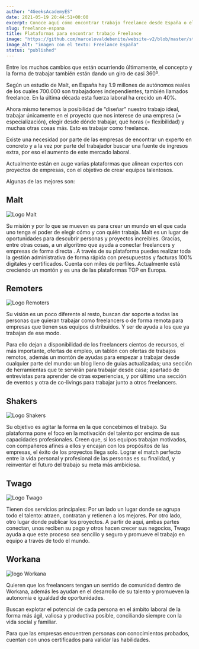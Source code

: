 ```yaml
---
author: "4GeeksAcademyES"
date: 2021-05-19 20:44:51+00:00
excerpt: Conoce aquí cómo encontrar trabajo freelance desde España o el mundo
slug: freelance-espana
title: Plataformas para encontrar trabajo Freelance
image: "https://github.com/marcelovaldebenito/website-v2/blob/master/static/images/blog/fe-0.png?raw=true"
image_alt: "imagen con el texto: Freelance España"
status: "published"
---
```


Entre los muchos cambios que están ocurriendo últimamente, el concepto y la forma de trabajar también están dando un giro de casi 360º.

Según un estudio de Malt, en España hay 1.9 millones de autónomos reales de los cuales 700.000 son trabajadores independientes, también llamados freelance. En la última década esta fuerza laboral ha crecido un 40%.

Ahora mismo tenemos la posibilidad de “diseñar” nuestro trabajo ideal, trabajar únicamente en el proyecto que nos interese de una empresa (= especialización), elegir desde dónde trabajar, qué horas (= flexibilidad) y muchas otras cosas más. Esto es trabajar como freelance.

Existe una necesidad por parte de las empresas de encontrar un experto en concreto y a la vez por parte del trabajador buscar una fuente de ingresos extra, por eso el aumento de este mercado laboral.

Actualmente están en auge varias plataformas que alinean expertos con proyectos de empresas, con el objetivo de crear equipos talentosos.

Algunas de las mejores son:

## Malt

![Logo Malt](https://github.com/marcelovaldebenito/website-v2/blob/master/static/images/blog/fe-1.svg?raw=true)

Su misión y por lo que se mueven es para crear un mundo en el que cada uno tenga el poder de elegir cómo y con quién trabaja. Malt es un lugar de oportunidades para descubrir personas y proyectos increíbles. Gracias, entre otras cosas, a un algoritmo que ayuda a conectar freelancers y empresas de forma directa . A través de su plataforma puedes realizar toda la gestión administrativa de forma rápida con presupuestos y facturas 100% digitales y certificados. Cuenta con miles de perfiles. Actualmente está creciendo un montón y es una de las plataformas TOP en Europa.

## Remoters

![Logo Remoters](https://github.com/marcelovaldebenito/website-v2/blob/master/static/images/blog/fe-2.png?raw=true)

Su visión es un poco diferente al resto, buscan dar soporte a todas las personas que quieran trabajar como freelancers o de forma remota para empresas que tienen sus equipos distribuidos. Y ser de ayuda a los que ya trabajan de ese modo.

Para ello dejan a disponibilidad de los freelancers cientos de recursos, el más importante, ofertas de empleo, un tablón con ofertas de trabajos remotos, además un montón de ayudas para empezar a trabajar desde cualquier parte del mundo: un blog lleno de guías actualizadas; una sección de herramientas que te servirán para trabajar desde casa; apartado de entrevistas para aprender de otras experiencias, y por último una sección de eventos y otra de co-livings para trabajar junto a otros freelancers.

## Shakers

![Logo Shakers](https://github.com/marcelovaldebenito/website-v2/blob/master/static/images/blog/fe-3.png?raw=true)

Su objetivo es agitar la forma en la que concebimos el trabajo. Su plataforma pone el foco en la motivación del talento por encima de sus capacidades profesionales. Creen que, si los equipos trabajan motivados, con compañeros afines a ellos y encajan con los propósitos de las empresas, el éxito de los proyectos llega solo. Lograr el match perfecto entre la vida personal y profesional de las personas es su finalidad, y reinventar el futuro del trabajo su meta más ambiciosa.

## Twago

![Logo Twago](https://github.com/marcelovaldebenito/website-v2/blob/master/static/images/blog/fe-4.png?raw=true)

Tienen dos servicios principales: Por un lado un lugar donde se agrupa todo el talento: atraen, contratan y retienen a los mejores. Por otro lado, otro lugar donde publicar los proyectos. A partir de aquí, ambas partes conectan, unos reciben su pago y otros hacen crecer sus negocios, Twago ayuda a que este proceso sea sencillo y seguro y promueve el trabajo en equipo a través de todo el mundo.

## Workana

![logo Workana](https://github.com/marcelovaldebenito/website-v2/blob/master/static/images/blog/fe-5.png?raw=true)

Quieren que los freelancers tengan un sentido de comunidad dentro de Workana, además les ayudan en el desarrollo de su talento y promueven la autonomía e igualdad de oportunidades.

Buscan explotar el potencial de cada persona en el ámbito laboral de la forma más ágil, valiosa y productiva posible, conciliando siempre con la vida social y familiar.

Para que las empresas encuentren personas con conocimientos probados, cuentan con unos certificados para validar las habilidades.
